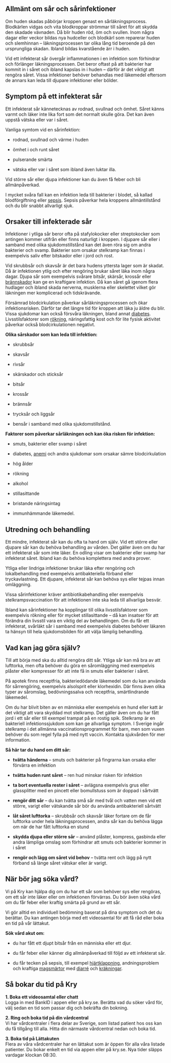 Allmänt om sår och sårinfektioner
---------------------------------

Om huden skadas påbörjar kroppen genast en sårläkningsprocess. Blodkärlen vidgas och vita blodkroppar strömmar till såret för att skydda den skadade vävnaden. Då blir huden röd, öm och svullen. Inom några dagar eller veckor bildas nya hudceller och blodkärl som reparerar huden och slemhinnan – läkningsprocessen tar olika lång tid beroende på den ursprungliga skadan. Ibland bildas kvarstående ärr i huden.

Vid ett infekterat sår övergår inflammationen i en infektion som förhindrar och förlänger läkningsprocessen. Det beror oftast på att bakterier har kommit in i såret och ibland kapslas in i huden – därför är det viktigt att rengöra såret. Vissa infektioner behöver behandlas med läkemedel eftersom de annars kan leda till djupare infektioner eller bölder.

Symptom på ett infekterat sår
-----------------------------

Ett infekterat sår kännetecknas av rodnad, svullnad och ömhet. Såret känns varmt och läker inte lika fort som det normalt skulle göra. Det kan även uppstå vätska eller var i såret.

Vanliga symtom vid en sårinfektion:

*   rodnad, svullnad och värme i huden
    
*   ömhet i och runt såret
    
*   pulserande smärta
    
*   vätska eller var i såret som ibland även luktar illa.
    

Vid större sår eller djupa infektioner kan du även få feber och bli allmänpåverkad.

I mycket svåra fall kan en infektion leda till bakterier i blodet, så kallad blodförgiftning eller [sepsis](https://www.kry.se/fakta/sepsis "sepsis"). Sepsis påverkar hela kroppens allmäntillstånd och du blir snabbt allvarligt sjuk.

Orsaker till infekterade sår
----------------------------

Infektioner i ytliga sår beror ofta på stafylokocker eller streptokocker som antingen kommer utifrån eller finns naturligt i kroppen. I djupare sår eller i samband med olika sjukdomstillstånd kan det även röra sig om andra bakterier och svamp. Bakterier som orsakar stelkramp kan finnas i exempelvis saliv efter bitskador eller i jord och rost.

Vid skrubbsår och skavsår är det bara hudens yttersta lager som är skadat. Då är infektionen ytlig och efter rengöring brukar såret läka inom några dagar. Djupa sår som exempelvis svårare bitsår, skärsår, krossår eller [brännskador](https://www.kry.se/fakta/brannskador "brannskador") kan ge en kraftigare infektion. Då kan såret gå igenom flera hudlager och ibland skada nerverna, musklerna eller skelettet vilket gör läkningen mer komplicerad och tidskrävande.

Försämrad blodcirkulation påverkar sårläkningsprocessen och ökar infektionsrisken. Därför tar det längre tid för kroppen att läka ju äldre du blir. Vissa sjukdomar kan också försvåra läkningen, bland annat [diabetes](https://www.kry.se/fakta/diabetes/ "diabetes"). Livsstilsfaktorer som [rökning](https://www.kry.se/fakta/rokning "rokning"), näringsfattig kost och för lite fysisk aktivitet påverkar också blodcirkulationen negativt.

**Olika sårskador som kan leda till infektion:**

*   skrubbsår
    
*   skavsår
    
*   rivsår
    
*   skärskador och sticksår
    
*   bitsår
    
*   krossår
    
*   brännsår
    
*   trycksår och liggsår
    
*   bensår i samband med olika sjukdomstillstånd.
    

**Faktorer som påverkar sårläkningen och kan öka risken för infektion:**

*   smuts, bakterier eller svamp i såret
    
*   diabetes, [anemi](https://www.kry.se/fakta/anemi/ "anemi") och andra sjukdomar som orsakar sämre blodcirkulation
    
*   hög ålder
    
*   rökning
    
*   alkohol
    
*   stillasittande
    
*   bristande näringsintag
    
*   immunhämmande läkemedel.
    

Utredning och behandling
------------------------

Ett mindre, infekterat sår kan du ofta ta hand om själv. Vid ett större eller djupare sår kan du behöva behandling av vården. Det gäller även om du har ett infekterat sår som inte läker. En odling visar om bakterier eller svamp har infekterat såret. Ibland kan du behöva komplettera med andra prover.

Ytliga eller lindriga infektioner brukar läka efter rengöring och lokalbehandling med exempelvis antibakteriella förband eller tryckavlastning. Ett djupare, infekterat sår kan behöva sys eller tejpas innan omläggning.

Vissa sårinfektioner kräver antibiotikabehandling eller exempelvis stelkrampsvaccination för att infektionen inte ska leda till allvarliga besvär.

Ibland kan sårinfektioner ha kopplingar till olika livsstilsfaktorer som exempelvis rökning eller för mycket stillasittande – då kan insatser för att förändra din livsstil vara en viktig del av behandlingen. Om du får ett infekterat, svårläkt sår i samband med exempelvis diabetes behöver läkaren ta hänsyn till hela sjukdomsbilden för att välja lämplig behandling.

Vad kan jag göra själv?
-----------------------

Till att börja med ska du alltid rengöra ditt sår. Ytliga sår kan må bra av att lufttorka, men ofta behöver du göra en såromläggning med exempelvis plåster eller kompresser för att inte få in smuts eller bakterier i såret.

På apotek finns receptfria, bakteriedödande läkemedel som du kan använda för sårrengöring, exempelvis alsolsprit eller klorhexidin. Där finns även olika typer av såromslag, bedövningssalva och receptfria, smärtlindrande läkemedel.

Om du har blivit biten av en människa eller exempelvis en hund eller katt är det viktigt att vara skyddad mot stelkramp. Det gäller även om du har fått jord i ett sår eller till exempel trampat på en rostig spik. Stelkramp är en bakteriell infektionssjukdom som kan ge allvarliga symptom. I Sverige ingår stelkramp i det allmänna vaccinationsprogrammet för barn, men som vuxen behöver du som regel fylla på med nytt vaccin. Kontakta sjukvården för mer information.

**Så här tar du hand om ditt sår:**

*   **tvätta händerna** – smuts och bakterier på fingrarna kan orsaka eller förvärra en infektion
    
*   **tvätta huden runt såret** – ren hud minskar risken för infektion
    
*   **ta bort eventuella rester i såret** – avlägsna exempelvis grus eller glassplitter med en pincett eller bomullstuss som är doppad i sårtvätt
    
*   **rengör ditt sår** – du kan tvätta små sår med tvål och vatten men vid ett större, varigt eller vätskande sår bör du använda antibakteriell sårtvätt
    
*   **låt såret lufttorka** – skrubbsår och skavsår läker fortare om de får lufttorka under hela läkningsprocessen, andra sår kan du behöva lägga om när de har fått lufttorka en stund
    
*   **skydda djupa eller större sår** – använd plåster, kompress, gasbinda eller andra lämpliga omslag som förhindrar att smuts och bakterier kommer in i såret
    
*   **rengör och lägg om såret vid behov** – tvätta rent och lägg på nytt förband så länge såret vätskar eller är varigt.
    

När bör jag söka vård?
----------------------

Vi på Kry kan hjälpa dig om du har ett sår som behöver sys eller rengöras, om ett sår inte läker eller om infektionen förvärras. Du bör även söka vård om du får feber eller kraftig smärta på grund av ett sår.

Vi gör alltid en individuell bedömning baserat på dina symptom och det du berättar. Du kan antingen börja med ett videosamtal för att få råd eller boka en tid på vår lättakut.

**Sök vård akut om:**

*   du har fått ett djupt bitsår från en människa eller ett djur.
    
*   du får feber eller känner dig allmänpåverkad till följd av ett infekterat sår.
    
*   du får tecken på sepsis, till exempel [hjärtklappning](https://www.kry.se/fakta/hjartklappning/ "hjartklappning"), andningsproblem och kraftiga [magsmärtor](https://www.kry.se/fakta/ont-i-magen/ "magsmartor") med [diarré](https://www.kry.se/fakta/diarre/ "diarre") och [kräkningar](https://www.kry.se/fakta/illamaende/ "krakningar").
    

Så bokar du tid på Kry
----------------------

**1\. Boka ett videosamtal eller chatt**  
Logga in med BankID i appen eller på kry.se. Berätta vad du söker vård för, välj sedan en tid som passar dig och bekräfta din bokning.

**2\. Ring och boka tid på din vårdcentral**  
Vi har vårdcentraler i flera delar av Sverige, som listad patient hos oss kan du få tillgång till alla. Hitta din närmaste vårdcentral nedan och boka tid.

**3\. Boka tid på Lättakuten**  
Flera av våra vårdcentraler har en lättakut som är öppen för alla våra listade patienter. Du bokar enkelt en tid via appen eller på kry.se. Nya tider släpps vardagar klockan 08:30.